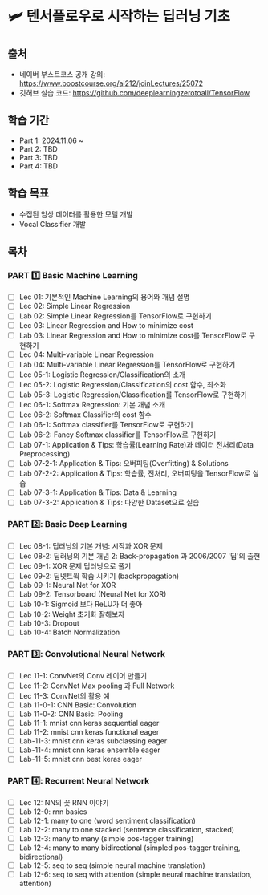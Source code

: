 # 🛩 텐서플로우로 시작하는 딥러닝 기초

## 출처
- 네이버 부스트코스 공개 강의: https://www.boostcourse.org/ai212/joinLectures/25072
- 깃허브 실습 코드: https://github.com/deeplearningzerotoall/TensorFlow

## 학습 기간
- Part 1: 2024.11.06 ~
- Part 2: TBD
- Part 3: TBD
- Part 4: TBD

## 학습 목표
- 수집된 임상 데이터를 활용한 모델 개발
- Vocal Classifier 개발

## 목차
### PART 1️⃣ Basic Machine Learning  
- [ ] Lec 01: 기본적인 Machine Learning의 용어와 개념 설명  
- [ ] Lec 02: Simple Linear Regression  
- [ ] Lab 02: Simple Linear Regression를 TensorFlow로 구현하기  
- [ ] Lec 03: Linear Regression and How to minimize cost  
- [ ] Lab 03: Linear Regression and How to minimize cost를 TensorFlow로 구현하기  
- [ ] Lec 04: Multi-variable Linear Regression  
- [ ] Lab 04: Multi-variable Linear Regression를 TensorFlow로 구현하기  
- [ ] Lec 05-1: Logistic Regression/Classification의 소개  
- [ ] Lec 05-2: Logistic Regression/Classification의 cost 함수, 최소화  
- [ ] Lab 05-3: Logistic Regression/Classification를 TensorFlow로 구현하기  
- [ ] Lec 06-1: Softmax Regression: 기본 개념 소개  
- [ ] Lec 06-2: Softmax Classifier의 cost 함수  
- [ ] Lab 06-1: Softmax classifier를 TensorFlow로 구현하기  
- [ ] Lab 06-2: Fancy Softmax classifier를 TensorFlow로 구현하기  
- [ ] Lab 07-1: Application & Tips: 학습률(Learning Rate)과 데이터 전처리(Data Preprocessing)  
- [ ] Lab 07-2-1: Application & Tips: 오버피팅(Overfitting) & Solutions  
- [ ] Lab 07-2-2: Application & Tips: 학습률, 전처리, 오버피팅을 TensorFlow로 실습  
- [ ] Lab 07-3-1: Application & Tips: Data & Learning  
- [ ] Lab 07-3-2: Application & Tips: 다양한 Dataset으로 실습  
  
### PART 2️⃣: Basic Deep Learning  
- [ ] Lec 08-1: 딥러닝의 기본 개념: 시작과 XOR 문제  
- [ ] Lec 08-2: 딥러닝의 기본 개념 2: Back-propagation 과 2006/2007 '딥'의 출현  
- [ ] Lec 09-1: XOR 문제 딥러닝으로 풀기  
- [ ] Lec 09-2: 딥넷트웍 학습 시키기 (backpropagation)  
- [ ] Lab 09-1: Neural Net for XOR  
- [ ] Lab 09-2: Tensorboard (Neural Net for XOR)  
- [ ] Lab 10-1: Sigmoid 보다 ReLU가 더 좋아  
- [ ] Lab 10-2: Weight 초기화 잘해보자  
- [ ] Lab 10-3: Dropout  
- [ ] Lab 10-4: Batch Normalization  
  
### PART 3️⃣: Convolutional Neural Network  
- [ ] Lec 11-1: ConvNet의 Conv 레이어 만들기  
- [ ] Lec 11-2: ConvNet Max pooling 과 Full Network  
- [ ] Lec 11-3: ConvNet의 활용 예  
- [ ] Lab 11-0-1: CNN Basic: Convolution  
- [ ] Lab 11-0-2: CNN Basic: Pooling  
- [ ] Lab 11-1: mnist cnn keras sequential eager  
- [ ] Lab 11-2: mnist cnn keras functional eager  
- [ ] Lab-11-3: mnist cnn keras subclassing eager  
- [ ] Lab-11-4: mnist cnn keras ensemble eager  
- [ ] Lab-11-5: mnist cnn best keras eager  
  
### PART 4️⃣: Recurrent Neural Network  
- [ ] Lec 12: NN의 꽃 RNN 이야기  
- [ ] Lab 12-0: rnn basics  
- [ ] Lab 12-1: many to one (word sentiment classification)  
- [ ] Lab 12-2: many to one stacked (sentence classification, stacked)  
- [ ] Lab 12-3: many to many (simple pos-tagger training)  
- [ ] Lab 12-4: many to many bidirectional (simpled pos-tagger training, bidirectional)  
- [ ] Lab 12-5: seq to seq (simple neural machine translation)  
- [ ] Lab 12-6: seq to seq with attention (simple neural machine translation, attention)  
